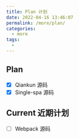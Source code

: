 ```yaml
---
title: Plan 计划
date: 2022-04-16 13:46:07
permalink: /more/plan/
categories:
  - more
tags:
  - 
---
```


## Plan

- [x] Qiankun 源码
- [x] Single-spa 源码

## Current 近期计划

- [ ] Webpack 源码